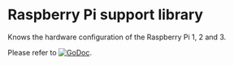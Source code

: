 # Raspberry Pi support library

Knows the hardware configuration of the Raspberry Pi 1, 2 and 3.

Please refer to
[![GoDoc](https://godoc.org/github.com/maruel/dlibox/go/pio/buses/rpi?status.svg)](https://godoc.org/github.com/maruel/dlibox/go/pio/buses/rpi).
